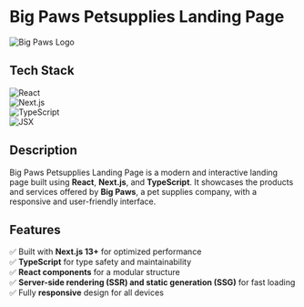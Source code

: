 # Big Paws Petsupplies Landing Page  

![Big Paws Logo](https://github.com/user-attachments/assets/ba6ae16f-8fb9-42d9-be80-71b02d2a98f4)  

## Tech Stack  

![React](https://img.shields.io/badge/React-20232A?style=for-the-badge&logo=react&logoColor=61DAFB)  
![Next.js](https://img.shields.io/badge/Next.js-000000?style=for-the-badge&logo=next.js&logoColor=white)  
![TypeScript](https://img.shields.io/badge/TypeScript-007ACC?style=for-the-badge&logo=typescript&logoColor=white)  
![JSX](https://img.shields.io/badge/JSX-323330?style=for-the-badge&logo=react&logoColor=61DAFB)  

## Description  
Big Paws Petsupplies Landing Page is a modern and interactive landing page built using **React**, **Next.js**, and **TypeScript**. It showcases the products and services offered by **Big Paws**, a pet supplies company, with a responsive and user-friendly interface.  

## Features  
✅ Built with **Next.js 13+** for optimized performance  
✅ **TypeScript** for type safety and maintainability  
✅ **React components** for a modular structure  
✅ **Server-side rendering (SSR) and static generation (SSG)** for fast loading  
✅ Fully **responsive** design for all devices  



